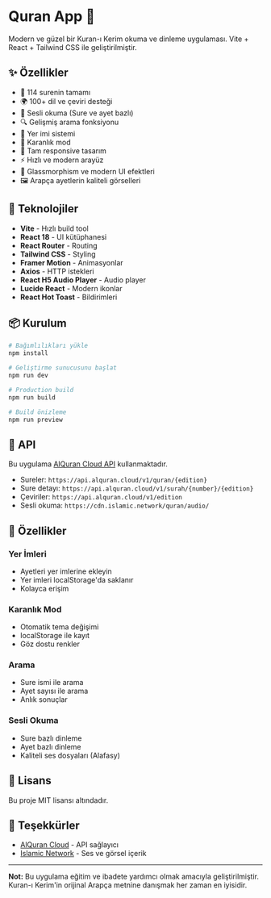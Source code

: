 # Quran App 🕌

Modern ve güzel bir Kuran-ı Kerim okuma ve dinleme uygulaması. Vite + React + Tailwind CSS ile geliştirilmiştir.

## ✨ Özellikler

- 📖 114 surenin tamamı
- 🌍 100+ dil ve çeviri desteği
- 🎵 Sesli okuma (Sure ve ayet bazlı)
- 🔍 Gelişmiş arama fonksiyonu
- 🔖 Yer imi sistemi
- 🌙 Karanlık mod
- 📱 Tam responsive tasarım
- ⚡ Hızlı ve modern arayüz
- 🎨 Glassmorphism ve modern UI efektleri
- 🖼️ Arapça ayetlerin kaliteli görselleri

## 🚀 Teknolojiler

- **Vite** - Hızlı build tool
- **React 18** - UI kütüphanesi
- **React Router** - Routing
- **Tailwind CSS** - Styling
- **Framer Motion** - Animasyonlar
- **Axios** - HTTP istekleri
- **React H5 Audio Player** - Audio player
- **Lucide React** - Modern ikonlar
- **React Hot Toast** - Bildirimleri

## 📦 Kurulum

```bash
# Bağımlılıkları yükle
npm install

# Geliştirme sunucusunu başlat
npm run dev

# Production build
npm run build

# Build önizleme
npm run preview
```

## 📖 API

Bu uygulama [AlQuran Cloud API](https://alquran.cloud) kullanmaktadır.

- Sureler: `https://api.alquran.cloud/v1/quran/{edition}`
- Sure detayı: `https://api.alquran.cloud/v1/surah/{number}/{edition}`
- Çeviriler: `https://api.alquran.cloud/v1/edition`
- Sesli okuma: `https://cdn.islamic.network/quran/audio/`

## 📱 Özellikler

### Yer İmleri

- Ayetleri yer imlerine ekleyin
- Yer imleri localStorage'da saklanır
- Kolayca erişim

### Karanlık Mod

- Otomatik tema değişimi
- localStorage ile kayıt
- Göz dostu renkler

### Arama

- Sure ismi ile arama
- Ayet sayısı ile arama
- Anlık sonuçlar

### Sesli Okuma

- Sure bazlı dinleme
- Ayet bazlı dinleme
- Kaliteli ses dosyaları (Alafasy)

## 📄 Lisans

Bu proje MIT lisansı altındadır.

## 🙏 Teşekkürler

- [AlQuran Cloud](https://alquran.cloud) - API sağlayıcı
- [Islamic Network](https://islamic.network) - Ses ve görsel içerik

---

**Not:** Bu uygulama eğitim ve ibadete yardımcı olmak amacıyla geliştirilmiştir. Kuran-ı Kerim'in orijinal Arapça metnine danışmak her zaman en iyisidir.
